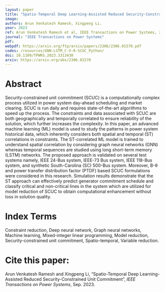 ```yaml
---
layout: paper
title: "Spatio-Temporal Deep Learning-Assisted Reduced Security-Constrained Unit Commitment"
image: 
authors: Arun Venkatesh Ramesh, Xingpeng Li.
year: 2023
ref: Arun Venkatesh Ramesh et al, IEEE Transactions on Power Systems, 2023.
journal: "IEEE Transactions on Power Systems"
pdf: 
webpdf: https://arxiv.org/ftp/arxiv/papers/2306/2306.01570.pdf
codes: /resources/GNN-LSTM_C-V-R-SCUC_Python/
doi: 10.1109/TPWRS.2023.3313430
arxiv: https://arxiv.org/abs/2306.01570
---
```


# Abstract
Security-constrained unit commitment (SCUC) is a computationally complex process utilized in power system day-ahead scheduling and market clearing. SCUC is run daily and requires state-of-the-art algorithms to speed up the process. The constraints and data associated with SCUC are both geographically and temporally correlated to ensure reliability of the solution, which further increases the complexity. In this paper, an advanced machine learning (ML) model is used to study the patterns in power system historical data, which inherently considers both spatial and temporal (ST) correlations in constraints. The ST-correlated ML model is trained to understand spatial correlation by considering graph neural networks (GNN) whereas temporal sequences are studied using long short-term memory (LSTM) networks. The proposed approach is validated on several test systems namely, IEEE 24-Bus system, IEEE-73 Bus system, IEEE 118-Bus system, and synthetic South-Carolina (SC) 500-Bus system. Moreover, B-θ and power transfer distribution factor (PTDF) based SCUC formulations were considered in this research. Simulation results demonstrate that the ST approach can effectively predict generator commitment schedule and classify critical and non-critical lines in the system which are utilized for model reduction of SCUC to obtain computational enhancement without loss in solution quality.

# Index Terms
Constraint reduction, Deep neural network, Graph neural networks, Machine learning, Mixed-integer linear programming, Model reduction, Security-constrained unit commitment, Spatio-temporal, Variable reduction.

# Cite this paper:
Arun Venkatesh Ramesh and Xingpeng Li, “Spatio-Temporal Deep Learning-Assisted Reduced Security-Constrained Unit Commitment”, *IEEE Transactions on Power Systems*, Sep. 2023.


